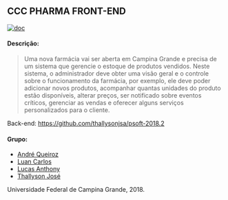 ## CCC PHARMA FRONT-END
[![doc](https://travis-ci.org/lucasanthony/ccc-pharma-frontend.svg?branch=master)](github.com)

#### Descrição:
> Uma nova farmácia vai ser aberta em Campina Grande e precisa de um sistema que gerencie o estoque de produtos vendidos. Neste sistema, o administrador deve obter uma visão geral e o controle sobre o funcionamento da farmácia, por exemplo, ele deve poder adicionar novos produtos, acompanhar quantas unidades do produto estão disponíveis, alterar preços, ser notificado sobre eventos críticos, gerenciar as vendas e oferecer alguns serviços personalizados para o cliente.

Back-end: https://github.com/thallysonjsa/psoft-2018.2

#### Grupo:
* [André Queiroz](https://github.com/andrefqms)
* [Luan Carlos](https://github.com/LuanC03)
* [Lucas Anthony](https://github.com/lucasanthony)
* [Thallyson José](https://github.com/thallysonjsa)

Universidade Federal de Campina Grande, 2018.
